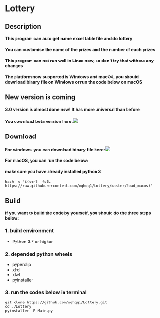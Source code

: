 Lottery  
=============
Description
----------------
#### This program can auto get name excel table file and do lottery  
#### You can customise the name of the prizes and the number of each prizes  
#### This program can not run well in Linux now, so don't try that without any changes  
#### The platform now supported is Windows and macOS, you should download binary file on Windows or run the code below on macOS  
New version is coming
--------------------------
#### 3.0 version is almost done now! It has more universal than before
#### You download beta version here:[![](https://img.shields.io/github/v/release/wqhqq1/Lottery?color=green&include_prereleases)](https://github.com/wqhqq1/Lottery/releases/tag/3.0-beta4)  
Download
-------------  
#### For windows, you can download binary file here:[![](https://img.shields.io/github/v/release/wqhqq1/Lottery?color=green)](https://github.com/wqhqq1/Lottery/releases/tag/2.6)
#### For macOS, you can run the code below:  
#### make sure you have already installed python 3
```
bash -c "$(curl -fsSL https://raw.githubusercontent.com/wqhqq1/Lottery/master/load_macos)"
```  
Build
----------  
#### If you want to build the code by yourself, you should do the three steps below:  
### 1. build environment
   - Python 3.7 or higher
### 2. depended python wheels
   - pyperclip
   - xlrd
   - xlwt
   - pyinstaller
### 3. run the codes below in terminal
```
git clone https://github.com/wqhqq1/Lottery.git
cd ./Lottery
pyinstaller -F Main.py
```
